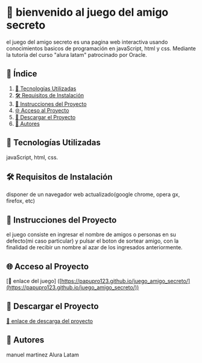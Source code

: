 # 📌 bienvenido al juego del amigo secreto

el juego del amigo secreto es una pagina web interactiva usando conocimientos basicos de programación en javaScript, html y css. 
Mediante la tutoría del curso "alura latam" patrocinado por Oracle.

## 📜 Índice
1. [🚀 Tecnologías Utilizadas](#-tecnologías-utilizadas)
2. [🛠️ Requisitos de Instalación](#-requisitos-de-instalación)
3. [📖 Instrucciones del Proyecto](#-instrucciones-del-proyecto)
4. [🌐 Acceso al Proyecto](#-acceso-al-proyecto)
5. [📂 Descargar el Proyecto](#-descargar-el-proyecto)
6. [👥 Autores](#-autores)

## 🚀 Tecnologías Utilizadas
javaScript, html, css.

## 🛠️ Requisitos de Instalación
disponer de un navegador web actualizado(google chrome, opera gx, firefox, etc)

## 📖 Instrucciones del Proyecto
el juego consiste en ingresar el nombre de amigos o personas en su defecto(mi caso particular) y pulsar el boton de sortear amigo,
con la finalidad de recibir un nombre al azar de los ingresados anteriormente.

## 🌐 Acceso al Proyecto

[🔗 enlace del juego] ([https://papupro123.github.io/juego_amigo_secreto/](https://papupro123.github.io/juego_amigo_secreto/))

## 📂 Descargar el Proyecto

[🔗 enlace de descarga del proyecto](https://github.com/papupro123/juego_amigo_secreto/tree/main)

## 👥 Autores
manuel martinez
Alura Latam
